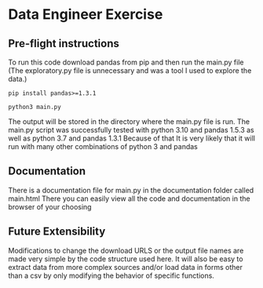 # Data Engineer Exercise

## Pre-flight instructions
To run this code download pandas from pip and then run the main.py file
(The exploratory.py file is unnecessary and was a tool I used to explore the data.)

`pip install pandas>=1.3.1`

`python3 main.py`

The output will be stored in the directory where the main.py file is run.
The main.py script was successfully tested with python 3.10 and pandas 1.5.3 as well as python 3.7 and pandas 1.3.1
Because of that It is very likely that it will run with many other combinations of python 3 and pandas

## Documentation
There is a documentation file for main.py in the documentation folder called main.html
There you can easily view all the code and documentation in the browser of your choosing

## Future Extensibility
Modifications to change the download URLS or the output file names are made very simple by the code structure used here.
It will also be easy to extract data from more complex sources and/or load data in forms other than a csv by only modifying the behavior of specific functions.
